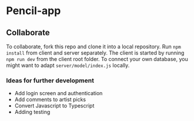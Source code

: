 # Pencil-app

## Collaborate

To collaborate, fork this repo and clone it into a local repository. Run `npm install` from client and server separately.
The client is started by running `npm run dev` from the client root folder.
To connect your own database, you might want to adapt `server/model/index.js` locally.

### Ideas for further development

- Add login screen and authentication
- Add comments to artist picks
- Convert Javascript to Typescript
- Adding testing
